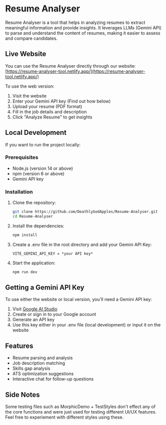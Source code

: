 # Resume Analyser

Resume Analyser is a tool that helps in analyzing resumes to extract meaningful information and provide insights. It leverages LLMs (Gemini API) to parse and understand the content of resumes, making it easier to assess and compare candidates.

## Live Website

You can use the Resume Analyser directly through our website:
[https://resume-analyser-tool.netlify.app/](https://resume-analyser-tool.netlify.app/)

To use the web version:
1. Visit the website
2. Enter your Gemini API key (Find out how below)
3. Upload your resume (PDF format)
4. Fill in the job details and description
5. Click "Analyze Resume" to get insights

## Local Development

If you want to run the project locally:

### Prerequisites

- Node.js (version 14 or above)
- npm (version 6 or above)
- Gemini API key

### Installation

1. Clone the repository:
   ```bash
   git clone https://github.com/DeathlyGodApples/Resume-Analyser.git
   cd Resume-Analyser
   ```

2. Install the dependencies:
   ```bash
   npm install
   ```

3. Create a .env file in the root directory and add your Gemini API Key:
   ```env
   VITE_GEMINI_API_KEY = *your API key*
   ```

4. Start the application:
   ```bash
   npm run dev
   ```

## Getting a Gemini API Key

To use either the website or local version, you'll need a Gemini API key:
1. Visit [Google AI Studio](https://makersuite.google.com/app/apikey)
2. Create or sign in to your Google account
3. Generate an API key
4. Use this key either in your .env file (local development) or input it on the website

## Features

- Resume parsing and analysis
- Job description matching
- Skills gap analysis
- ATS optimization suggestions
- Interactive chat for follow-up questions


## Side Notes

Some testing files such as MorphicDemo + TestStyles don't effect any of the core functions and were just used for testing different UI/UX features. Feel free to experiement with different styles using these.
